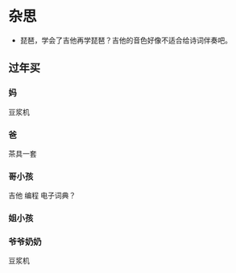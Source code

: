 # 杂思
* 琵琶，学会了吉他再学琵琶？吉他的音色好像不适合给诗词伴奏吧。
## 过年买
### 妈
豆浆机
### 爸
茶具一套
### 哥小孩
吉他
编程
电子词典？
### 姐小孩
### 爷爷奶奶
豆浆机

